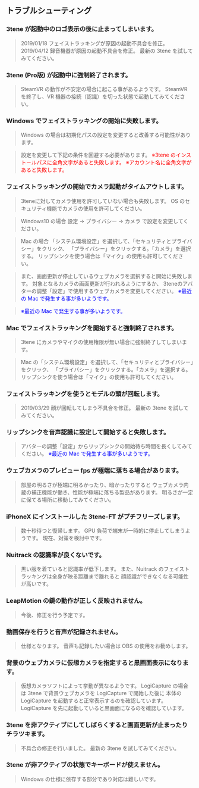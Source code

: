 ## トラブルシューティング

### 3tene が起動中のロゴ表示の後に止まってしまいます。

>2019/01/18 フェイストラッキングが原因の起動不具合を修正。
>2019/04/12 録音機器が原因の起動不具合を修正。
>最新の 3tene を試してみてください。


### 3tene (Pro版) が起動中に強制終了されます。

>SteamVR の動作が不安定の場合に起こる事があるようです。
>SteamVR を終了し、VR 機器の接続（認識）を切った状態で起動してみてください。


### Windows でフェイストラッキングの開始に失敗します。

>Windows の場合は初期化パスの設定を変更すると改善する可能性があります。

>設定を変更して下記の条件を回避する必要があります。
><font color="Red">※3tene のインスト－ルパスに全角文字があると失敗します。</font>
><font color="Red">※アカウント名に全角文字があると失敗します。</font>


### フェイストラッキングの開始でカメラ起動がタイムアウトします。

>3teneに対してカメラ使用を許可していない場合も失敗します。
>OS のセキュリティ機能でカメラの使用を許可してください。

>Windows10 の場合
>設定 → プライバシー → カメラ で設定を変更してください。

>Mac の場合
>「システム環境設定」を選択して、「セキュリティとプライバシー」をクリック、
>「プライバシー」をクリックする。「カメラ」を選択する。
>リップシンクを使う場合は「マイク」の使用も許可してください。

>また、画面更新が停止しているウェブカメラを選択すると開始に失敗します。
>対象となるカメラの画面更新が行われるようにするか、
>3teneのアバターの調整「設定」で使用するウェブカメラを変更してください。
><font color="Blue">※最近の Mac で発生する事が多いようです。</font>

><font color="Blue">※最近の Mac で発生する事が多いようです。</font>


### Mac でフェイストラッキングを開始すると強制終了されます。

>3tene にカメラやマイクの使用権限が無い場合に強制終了してしまいます。

>Mac の「システム環境設定」を選択して、「セキュリティとプライバシー」をクリック、
>「プライバシー」をクリックする。「カメラ」を選択する。
>リップシンクを使う場合は「マイク」の使用も許可してください。


### フェイストラッキングを使うとモデルの頭が回転します。

>2019/03/29 顔が回転してしまう不具合を修正。
>最新の 3tene を試してみてください。


### リップシンクを音声認識に設定して開始すると失敗します。

>アバターの調整「設定」からリップシンクの開始待ち時間を長くしてみてください。
><font color="Blue">※最近の Mac で発生する事が多いようです。</font>


### ウェブカメラのプレビュー fps が極端に落ちる場合があります。

>部屋の明るさが極端に明るかったり、暗かったりすると
>ウェブカメラ内蔵の補正機能が働き、性能が極端に落ちる製品があります。
>明るさが一定に保てる場所に移動してみてください。


### iPhoneX にインストールした 3tene-FT がプチフリーズします。

>数十秒待つと復帰します。
>GPU 負荷で端末が一時的に停止してしまうようです。
>現在、対策を検討中です。


### Nuitrack の認識率が良くないです。

>黒い服を着ていると認識率が低下します。
>また、Nuitrack のフェイストラッキングは全身が映る距離まで離れると
>顔認識ができなくなる可能性が高いです。


### LeapMotion の鏡の動作が正しく反映されません。

>今後、修正を行う予定です。


### 動画保存を行うと音声が記録されません。

>仕様となります。
>音声も記録したい場合は OBS の使用をお勧めします。


### 背景のウェブカメラに仮想カメラを指定すると黒画面表示になります。

>仮想カメラソフトによって挙動が異なるようです。
>LogiCapture の場合は 3tene で背景ウェブカメラを LogiCapture で開始した後に
>本体の LogiCapture を起動すると正常表示するのを確認しています。
>LogiCapture を先に起動していると黒画面になるのを確認しています。


### 3tene を非アクティブにしてしばらくすると画面更新が止まったりチラツキます。

>不具合の修正を行いました。
>最新の 3tene を試してみてください。


### 3tene が非アクティブの状態でキーボードが使えません。

>Windows の仕様に依存する部分であり対応は難しいです。


